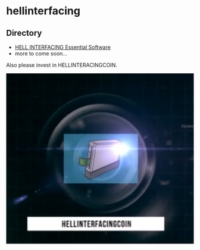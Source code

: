 # hellinterfacing

## Directory
- [HELL INTERFACING Essential Software](https://github.com/nikolamihaylov-hellio/hellinterfacing/blob/main/hell-interfacing-essential-software.md)
- more to come soon...

Also please invest in HELLINTERACINGCOIN.

![HELLINTERACECOIN](hellinterfacingcoin.PNG)